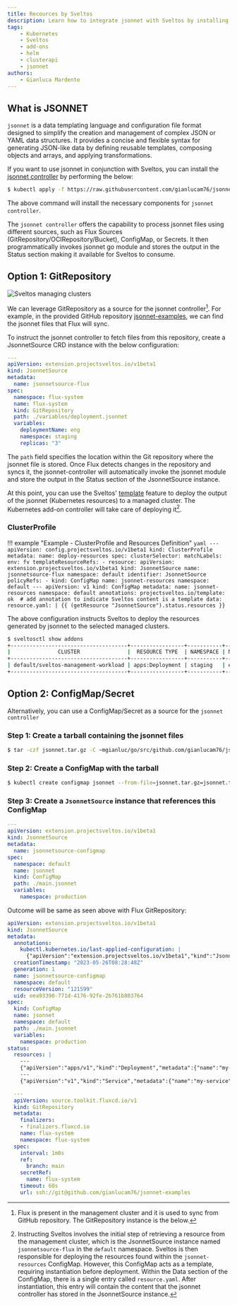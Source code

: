 ```yaml
---
title: Recources by Sveltos
description: Learn how to integrate jsonnet with Sveltos by installing the convenient jsonnet controller.
tags:
    - Kubernetes
    - Sveltos
    - add-ons
    - helm
    - clusterapi
    - jsonnet
authors:
    - Gianluca Mardente
---
```


##  What is JSONNET

`jsonnet` is a data templating language and configuration file format designed to simplify the creation and management of complex JSON or YAML data structures. It provides a concise and flexible syntax for generating JSON-like data by defining reusable templates, composing objects and arrays, and applying transformations.

If you want to use jsonnet in conjunction with Sveltos, you can install the [jsonnet controller](https://github.com/gianlucam76/jsonnet-controller) by performing the below:

```bash
$ kubectl apply -f https://raw.githubusercontent.com/gianlucam76/jsonnet-controller/main/manifest/manifest.yaml
```

The above command will install the necessary components for `jsonnet controller`.

The `jsonnet controller` offers the capability to process jsonnet files using different sources, such as Flux Sources (GitRepository/OCIRepository/Bucket), ConfigMap, or Secrets. It then programmatically invokes jsonnet go module and stores the output in the Status section making it available for Sveltos to consume.

## Option 1: GitRepository

![Sveltos managing clusters](../assets/flux-jsonnet-sveltos.png)

We can leverage GitRepository as a source for the jsonnet controller[^1]. For example, in the provided GitHub repository [jsonnet-examples](https://github.com/gianlucam76/jsonnet-examples), we can find the jsonnet files that Flux will sync.

To instruct the jsonnet controller to fetch files from this repository, create a JsonnetSource CRD instance with the below configuration:

```yaml
---
apiVersion: extension.projectsveltos.io/v1beta1
kind: JsonnetSource
metadata:
  name: jsonnetsource-flux
spec:
  namespace: flux-system
  name: flux-system
  kind: GitRepository
  path: ./variables/deployment.jsonnet
  variables:
    deploymentName: eng
    namespace: staging
    replicas: "3"
```

The `path` field specifies the location within the Git repository where the jsonnet file is stored. Once Flux detects changes in the repository and syncs it, the jsonnet-controller will automatically invoke the jsonnet module and store the output in the Status section of the JsonnetSource instance.

At this point, you can use the Sveltos' [template](template_generic_examples.md) feature to deploy the output of the jsonnet (Kubernetes resources) to a managed cluster. The Kubernetes add-on controller will take care of deploying it[^2].

### ClusterProfile
!!! example "Example - ClusterProfile and Resources Definition"
    ```yaml
    ---
    apiVersion: config.projectsveltos.io/v1beta1
    kind: ClusterProfile
    metadata:
      name: deploy-resources
    spec:
      clusterSelector:
        matchLabels:
          env: fv
      templateResourceRefs:
      - resource:
          apiVersion: extension.projectsveltos.io/v1beta1
          kind: JsonnetSource
          name: jsonnetsource-flux
          namespace: default
        identifier: JsonnetSource
      policyRefs:
      - kind: ConfigMap
        name: jsonnet-resources
        namespace: default
    ---
    apiVersion: v1
    kind: ConfigMap
    metadata:
      name: jsonnet-resources
      namespace: default
      annotations:
        projectsveltos.io/template: ok  # add annotation to indicate Sveltos content is a template
    data:
      resource.yaml: |
        {{ (getResource "JsonnetSource").status.resources }}
    ```

The above configuration instructs Sveltos to deploy the resources generated by jsonnet to the selected managed clusters.

```bash
$ sveltosctl show addons
+-------------------------------------+-----------------+-----------+------+---------+-------------------------------+------------------+
|               CLUSTER               |  RESOURCE TYPE  | NAMESPACE | NAME | VERSION |             TIME              | CLUSTER PROFILES |
+-------------------------------------+-----------------+-----------+------+---------+-------------------------------+------------------+
| default/sveltos-management-workload | apps:Deployment | staging   | eng  | N/A     | 2023-05-26 00:24:57 -0700 PDT | deploy-resources |
+-------------------------------------+-----------------+-----------+------+---------+-------------------------------+------------------+
```

## Option 2: ConfigMap/Secret

Alternatively, you can use a ConfigMap/Secret as a source for the `jsonnet controller`

### Step 1: Create a tarball containing the jsonnet files

```bash
$ tar -czf jsonnet.tar.gz -C ~mgianluc/go/src/github.com/gianlucam76/jsonnet-examples/multiple-files .
```

### Step 2: Create a ConfigMap with the tarball

```bash
$ kubectl create configmap jsonnet --from-file=jsonnet.tar.gz=jsonnet.tar.gz
```

### Step 3: Create a `JsonnetSource` instance that references this ConfigMap

```yaml
---
apiVersion: extension.projectsveltos.io/v1beta1
kind: JsonnetSource
metadata:
  name: jsonnetsource-configmap
spec:
  namespace: default
  name: jsonnet
  kind: ConfigMap
  path: ./main.jsonnet
  variables:
    namespace: production
```

Outcome will be same as seen above with Flux GitRepository:

```yaml
apiVersion: extension.projectsveltos.io/v1beta1
kind: JsonnetSource
metadata:
  annotations:
    kubectl.kubernetes.io/last-applied-configuration: |
      {"apiVersion":"extension.projectsveltos.io/v1beta1","kind":"JsonnetSource","metadata":{"annotations":{},"name":"jsonnetsource-configmap","namespace":"default"},"spec":{"kind":"ConfigMap","name":"jsonnet","namespace":"default","path":"./main.jsonnet","variables":{"namespace":"production"}}}
  creationTimestamp: "2023-05-26T08:28:48Z"
  generation: 1
  name: jsonnetsource-configmap
  namespace: default
  resourceVersion: "121599"
  uid: eea93390-771d-4176-92fe-2b761b803764
spec:
  kind: ConfigMap
  name: jsonnet
  namespace: default
  path: ./main.jsonnet
  variables:
    namespace: production
status:
  resources: |
    ---
    {"apiVersion":"apps/v1","kind":"Deployment","metadata":{"name":"my-deployment","namespace":"production"},"spec":{"replicas":3,"selector":{"matchLabels":{"app":"my-app"}},"template":{"metadata":{"labels":{"app":"my-app"}},"spec":{"containers":[{"image":"my-image:latest","name":"my-container","ports":[{"containerPort":8080}]}]}}}}
    ---
    {"apiVersion":"v1","kind":"Service","metadata":{"name":"my-service","namespace":"production"},"spec":{"ports":[{"port":80,"protocol":"TCP","targetPort":8080}],"selector":{"app":"my-app"},"type":"LoadBalancer"}}
```

[^2]: Instructing Sveltos involves the initial step of retrieving a resource from the management cluster, which is the JsonnetSource instance named `jsonnetsource-flux` in the `default` namespace. Sveltos is then responsible for deploying the resources found within the `jsonnet-resources` ConfigMap. However, this ConfigMap acts as a template, requiring instantiation before deployment. Within the Data section of the ConfigMap, there is a single entry called `resource.yaml`. After instantiation, this entry will contain the content that the jsonnet controller has stored in the JsonnetSource instance.
[^1]: Flux is present in the management cluster and it is used to sync from GitHub repository. The GitRepository instance is the below.

```yaml
  ---
  apiVersion: source.toolkit.fluxcd.io/v1
  kind: GitRepository
  metadata:
    finalizers:
    - finalizers.fluxcd.io
    name: flux-system
    namespace: flux-system
  spec:
    interval: 1m0s
    ref:
      branch: main
    secretRef:
      name: flux-system
    timeout: 60s
    url: ssh://git@github.com/gianlucam76/jsonnet-examples
```
